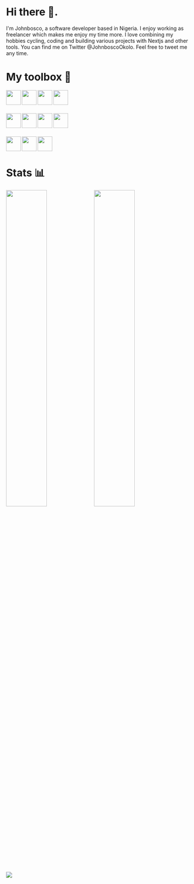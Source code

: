 # Hi there 👋.
I'm Johnbosco, a software developer based in Nigeria. I enjoy working as freelancer which makes me enjoy my time more. I love combining my hobbies cycling, coding and building various projects with Nextjs and other tools. You can find me on Twitter @JohnboscoOkolo. Feel free to tweet me any time.


# My toolbox 🧰
<img height="40px" align="left" src="https://img.shields.io/badge/JavaScript-323330?style=for-the-badge&logo=javascript&logoColor=F7DF1E" />
<img height="40px" align="left" src="https://img.shields.io/badge/Python-FFD43B?style=for-the-badge&logo=python&logoColor=blue" />
<img height="40px" align="left" src="https://img.shields.io/badge/React-20232A?style=for-the-badge&logo=react&logoColor=61DAFB" />
<img height="40px"  src="https://img.shields.io/badge/TypeScript-007ACC?style=for-the-badge&logo=typescript&logoColor=white" />

###
<img height="40px" align="left" src="https://img.shields.io/badge/Jest-C21325?style=for-the-badge&logo=jest&logoColor=white" />
<img height="40px" align="left" src="https://img.shields.io/badge/Material%20UI-007FFF?style=for-the-badge&logo=mui&logoColor=white" />
<img height="40px" align="left" src="https://img.shields.io/badge/Chakra--UI-319795?style=for-the-badge&logo=chakra-ui&logoColor=white" />
<img height="40px"  src="https://img.shields.io/badge/next.js-000000?style=for-the-badge&logo=nextdotjs&logoColor=white" />

### 
<img height="40px" align="left" src="https://img.shields.io/badge/Tailwind_CSS-38B2AC?style=for-the-badge&logo=tailwind-css&logoColor=white" />
<img height="40px" align="left" src="https://img.shields.io/badge/Framer-black?style=for-the-badge&logo=framer&logoColor=blue" />
<img height="40px"  src="https://img.shields.io/badge/firebase-ffca28?style=for-the-badge&logo=firebase&logoColor=black" />

 
# Stats 📊

<img width="47%" align="left" src="https://github-readme-stats.vercel.app/api?username=OkoloJohnbosco&show_icons=true&theme=dracula" />
<img width="47%" src="https://github-readme-stats.vercel.app/api/top-langs/?username=OkoloJohnbosco&layout=compact&langs_count=4" />

### 

<img src="https://github-readme-streak-stats.herokuapp.com/?user=OkoloJohnbosco&theme=dracula" />
<!--

Here are some ideas to get you started:

- 🔭 I’m currently working on ...
- 🌱 I’m currently learning ...
- 👯 I’m looking to collaborate on ...
- 🤔 I’m looking for help with ...
- 💬 Ask me about ...
- 📫 How to reach me: ...
- 😄 Pronouns: ...
- ⚡ Fun fact: ...
-->
